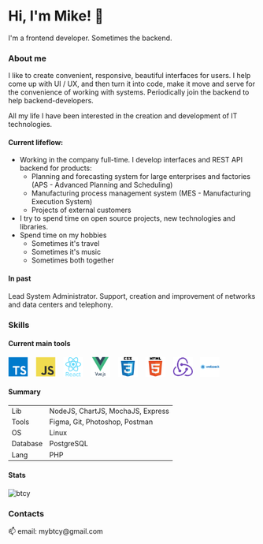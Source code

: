 <h1>Hi, I'm Mike! 👋</h1>

<p>I'm a frontend developer. Sometimes the backend.</p>

<h3>About me</h3>
<p>I like to create convenient, responsive, beautiful interfaces for users. I help come up with UI / UX, and then turn it into code, make it move and serve for the convenience of working with systems. Periodically join the backend to help backend-developers.</p>
<p>All my life I have been interested in the creation and development of IT technologies.</p>
 

<h4>Current lifeflow:</h3>
<ul> 
    <li>
        Working in the company full-time. I develop interfaces and REST API backend for products:
        <ul>
            <li>Planning and forecasting system for large enterprises and factories (APS - Advanced Planning and Scheduling)</li>
            <li>Manufacturing process management system (MES - Manufacturing Execution System)</li>
            <li>Projects of external customers</li>
        </ul>
    </li>
    <li>
        I try to spend time on open source projects, new technologies and libraries.
    </li>
    <li>
        Spend time on my hobbies
        <ul>
           <li>Sometimes it's travel</li>
           <li>Sometimes it's music</li>
           <li>Sometimes both together</li>
        </ul>
    </li>
</ul>

<h4>In past</h4>
<p>Lead System Administrator. Support, creation and improvement of networks and data centers and telephony.</p>

<h3>Skills</h3>
<h4>Current main tools</h3>

<!-- TypeScript --><a href="https://www.typescriptlang.org/" target="_blank" rel="noreferrer"><img src="https://raw.githubusercontent.com/devicons/devicon/master/icons/typescript/typescript-original.svg" alt="typescript" width="40" height="40"/></a>&nbsp;&nbsp;&nbsp;

<!-- JavaScript --><a href="https://developer.mozilla.org/en-US/docs/Web/JavaScript" target="_blank" rel="noreferrer"><img src="https://raw.githubusercontent.com/devicons/devicon/master/icons/javascript/javascript-original.svg" alt="javascript" width="40" height="40"/></a>&nbsp;&nbsp;&nbsp;

<!-- React --><a href="https://reactjs.org/" target="_blank" rel="noreferrer"><img src="https://raw.githubusercontent.com/devicons/devicon/master/icons/react/react-original-wordmark.svg" alt="react" width="40" height="40"/></a>&nbsp;&nbsp;&nbsp;

<!-- VueJS --><a href="https://vuejs.org/" target="_blank" rel="noreferrer"><img src="https://raw.githubusercontent.com/devicons/devicon/master/icons/vuejs/vuejs-original-wordmark.svg" alt="vuejs" width="40" height="40"/></a>&nbsp;&nbsp;&nbsp;

<!-- CSS --><a href="https://www.w3schools.com/css/" target="_blank" rel="noreferrer"><img src="https://raw.githubusercontent.com/devicons/devicon/master/icons/css3/css3-original-wordmark.svg" alt="css3" width="40" height="40"/></a>&nbsp;&nbsp;&nbsp;

<!-- HTML --><a href="https://www.w3.org/html/" target="_blank" rel="noreferrer"><img src="https://raw.githubusercontent.com/devicons/devicon/master/icons/html5/html5-original-wordmark.svg" alt="html5" width="40" height="40"/></a>&nbsp;&nbsp;&nbsp;
  
<!-- Redux --><a href="https://redux.js.org" target="_blank" rel="noreferrer"><img src="https://raw.githubusercontent.com/devicons/devicon/master/icons/redux/redux-original.svg" alt="redux" width="40" height="40"/></a>&nbsp;&nbsp;&nbsp;
  
<!-- Webpack --><a href="https://webpack.js.org" target="_blank" rel="noreferrer"><img src="https://raw.githubusercontent.com/devicons/devicon/d00d0969292a6569d45b06d3f350f463a0107b0d/icons/webpack/webpack-original-wordmark.svg" alt="webpack" width="40" height="40"/></a>

<h4>Summary</h4>
<table>
  <tr>
      <td>Lib</td>
      <td>
       <!-- NodeJS -->NodeJS, 
       <!-- ChartJS -->ChartJS, 
       <!-- MochaJS -->MochaJS, 
       <!-- Express -->Express
      </td> 
   </tr>
  <tr>
      <td>Tools</td>
      <td>
       <!-- Figma -->Figma, 
       <!-- Git -->Git, 
       <!-- Photoshop -->Photoshop, 
       <!-- Postman -->Postman
      </td> 
   </tr>
  <tr>
      <td>OS</td>
      <td>
        <!-- Linux -->Linux
      </td> 
   </tr>
  <tr>
      <td>Database</td>
      <td>
        <!-- PostgreSQL -->PostgreSQL
      </td> 
   </tr>
  <tr>
      <td>Lang</td>
      <td>
        <!-- PHP -->PHP
      </td> 
   </tr>
</table> 

<h4>Stats</h4>
<p><img align="center" src="https://github-readme-stats.vercel.app/api/top-langs?username=btcy&show_icons=true&locale=en&layout=compact" alt="btcy" /></p>


<h3>Contacts</h3> 
📫 email: mybtcy@gmail.com

